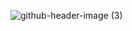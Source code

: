![github-header-image (3)](https://github.com/jamalvh/jamalvh/assets/113135025/f229bca0-abb1-4dfc-8913-f7cb02461142)
